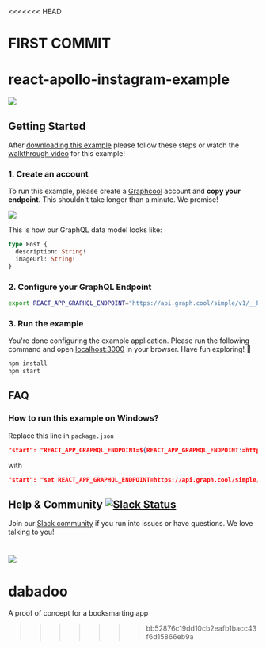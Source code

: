 <<<<<<< HEAD
# FIRST COMMIT

# react-apollo-instagram-example
![](http://i.imgur.com/CH44AZF.png)

## Getting Started

After [downloading this example](https://github.com/graphcool-examples/react-apollo-instagram-example/archive/master.zip) please follow these steps or watch the [walkthrough video](https://www.youtube.com/watch?v=SooujCyMHe4) for this example!

### 1. Create an account

To run this example, please create a [Graphcool](http://graph.cool) account and **copy your endpoint**. This shouldn't take longer than a minute. We promise!

![](http://i.imgur.com/ytXDR4B.gif)

This is how our GraphQL data model looks like:

```graphql
type Post {
  description: String!
  imageUrl: String!
}
```

### 2. Configure your GraphQL Endpoint

```sh
export REACT_APP_GRAPHQL_ENDPOINT="https://api.graph.cool/simple/v1/__PROJECT_ID__"
```

### 3. Run the example

You're done configuring the example application. Please run the following command and open [localhost:3000](http://localhost:3000) in your browser. Have fun exploring! 🎉

```sh
npm install
npm start
```

## FAQ


### How to run this example on Windows?

Replace this line in `package.json`

```json
"start": "REACT_APP_GRAPHQL_ENDPOINT=${REACT_APP_GRAPHQL_ENDPOINT:=https://api.graph.cool/simple/v1/__PROJECT_ID__} react-scripts start",
```

with

```json
"start": "set REACT_APP_GRAPHQL_ENDPOINT=https://api.graph.cool/simple/v1/__PROJECT_ID__&&react-scripts start",
```


## Help & Community [![Slack Status](https://slack.graph.cool/badge.svg)](https://slack.graph.cool)

Join our [Slack community](http://slack.graph.cool/) if you run into issues or have questions. We love talking to you!

![](http://i.imgur.com/5RHR6Ku.png)
=======
# dabadoo
A proof of concept for a booksmarting app
>>>>>>> bb52876c19dd10cb2eafb1bacc43f6d15866eb9a
